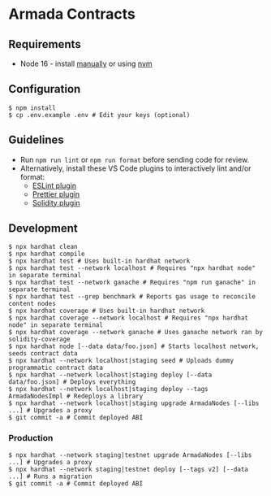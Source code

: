 # Armada Contracts

## Requirements

- Node 16 - install [manually](https://nodejs.org/en/download/) or using
  [nvm](https://github.com/nvm-sh/nvm#install--update-script)

## Configuration

```shell
$ npm install
$ cp .env.example .env # Edit your keys (optional)
```

## Guidelines

- Run `npm run lint` or `npm run format` before sending code for review.
- Alternatively, install these VS Code plugins to interactively lint and/or format:
  - [ESLint plugin](https://marketplace.visualstudio.com/items?itemName=dbaeumer.vscode-eslint)
  - [Prettier plugin](https://marketplace.visualstudio.com/items?itemName=esbenp.prettier-vscode)
  - [Solidity plugin](https://marketplace.visualstudio.com/items?itemName=JuanBlanco.solidity)

## Development

```shell
$ npx hardhat clean
$ npx hardhat compile
$ npx hardhat test # Uses built-in hardhat network
$ npx hardhat test --network localhost # Requires "npx hardhat node" in separate terminal
$ npx hardhat test --network ganache # Requires "npm run ganache" in separate terminal
$ npx hardhat test --grep benchmark # Reports gas usage to reconcile content nodes
$ npx hardhat coverage # Uses built-in hardhat network
$ npx hardhat coverage --network localhost # Requires "npx hardhat node" in separate terminal
$ npx hardhat coverage --network ganache # Uses ganache network ran by solidity-coverage
$ npx hardhat node [--data data/foo.json] # Starts localhost network, seeds contract data
$ npx hardhat --network localhost|staging seed # Uploads dummy programmatic contract data
$ npx hardhat --network localhost|staging deploy [--data data/foo.json] # Deploys everything
$ npx hardhat --network localhost|staging deploy --tags ArmadaNodesImpl # Redeploys a library
$ npx hardhat --network localhost|staging upgrade ArmadaNodes [--libs ...] # Upgrades a proxy
$ git commit -a # Commit deployed ABI
```

### Production

```shell
$ npx hardhat --network staging|testnet upgrade ArmadaNodes [--libs ...] # Upgrades a proxy
$ npx hardhat --network staging|testnet deploy [--tags v2] [--data ...] # Runs a migration
$ git commit -a # Commit deployed ABI
```
